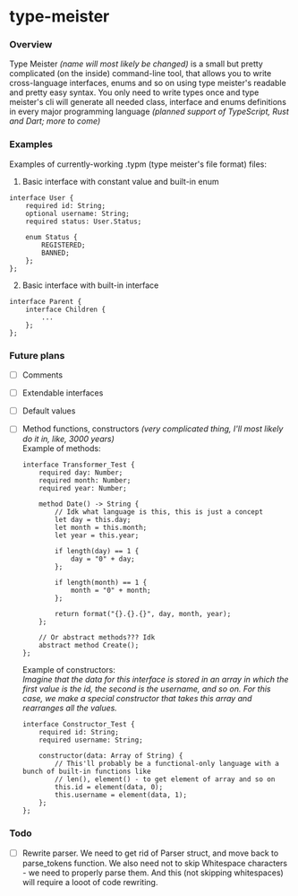 # type-meister

### Overview

Type Meister *(name will most likely be changed)* is a small but pretty complicated (on the inside) command-line tool, that allows you to write cross-language interfaces, enums and so on using type meister's readable and pretty easy syntax. You only need to write types once and type meister's cli will generate all needed class, interface and enums definitions in every major programming language *(planned support of TypeScript, Rust and Dart; more to come)*

### Examples

Examples of currently-working .typm (type meister's file format) files:

1. Basic interface with constant value and built-in enum
```
interface User {
    required id: String;
    optional username: String;
    required status: User.Status;

    enum Status {
        REGISTERED;
        BANNED;
    };
};
```

2. Basic interface with built-in interface
```
interface Parent {
    interface Children {
        ...
    };
};
```

### Future plans

- [ ] Comments  
- [ ] Extendable interfaces  
- [ ] Default values  
- [ ] Method functions, constructors *(very complicated thing, I'll most likely do it in, like, 3000 years)*  
    Example of methods:  
    ```
    interface Transformer_Test {
        required day: Number;
        required month: Number;
        required year: Number;

        method Date() -> String {
            // Idk what language is this, this is just a concept
            let day = this.day;
            let month = this.month;
            let year = this.year;

            if length(day) == 1 {
                day = "0" + day;
            };

            if length(month) == 1 {
                month = "0" + month;
            };

            return format("{}.{}.{}", day, month, year);
        };

        // Or abstract methods??? Idk
        abstract method Create();
    };
    ```

    Example of constructors:  
    *Imagine that the data for this interface is stored in an array in which the first value is the id, the second is the username, and so on. For this case, we make a special constructor that takes this array and rearranges all the values.*  
    ```
    interface Constructor_Test {
        required id: String;
        required username: String;

        constructor(data: Array of String) {
            // This'll probably be a functional-only language with a bunch of built-in functions like
            // len(), element() - to get element of array and so on
            this.id = element(data, 0);
            this.username = element(data, 1);
        };
    };
    ```

### Todo

- [ ] Rewrite parser. We need to get rid of Parser struct, and move back to parse_tokens function. We also need not to skip Whitespace characters - we need to properly parse them. And this (not skipping whitespaces) will require a looot of code rewriting.